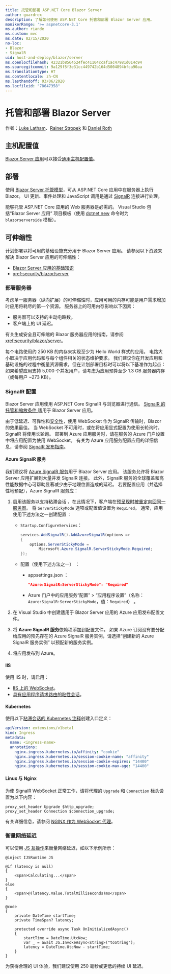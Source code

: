 ```yaml
---
title: 托管和部署 ASP.NET Core Blazor Server
author: guardrex
description: 了解如何使用 ASP.NET Core 托管和部署 Blazor Server 应用。
monikerRange: '>= aspnetcore-3.1'
ms.author: riande
ms.custom: mvc
ms.date: 02/15/2020
no-loc:
- Blazor
- SignalR
uid: host-and-deploy/blazor/server
ms.openlocfilehash: 42321b8564524fec41104ccaf1ac47981d014c94
ms.sourcegitcommit: 9a129f5f3e31cc449742b164d5004894bfca90aa
ms.translationtype: HT
ms.contentlocale: zh-CN
ms.lasthandoff: 03/06/2020
ms.locfileid: "78647358"
---
```

# <a name="host-and-deploy-opno-locblazor-server"></a>托管和部署 Blazor Server

作者：[Luke Latham](https://github.com/guardrex)、[Rainer Stropek](https://www.timecockpit.com) 和 [Daniel Roth](https://github.com/danroth27)

## <a name="host-configuration-values"></a>主机配置值

[Blazor Server 应用](xref:blazor/hosting-models#blazor-server)可以接受[通用主机配置值](xref:fundamentals/host/generic-host#host-configuration)。

## <a name="deployment"></a>部署

使用 [Blazor Server 托管模型](xref:blazor/hosting-models#blazor-server)，可从 ASP.NET Core 应用中在服务器上执行 Blazor。 UI 更新、事件处理和 JavaScript 调用是通过 [SignalR](xref:signalr/introduction) 连接进行处理。

能够托管 ASP.NET Core 应用的 Web 服务器是必需的。 Visual Studio 包括“Blazor Server 应用”  项目模板（使用 [dotnet new](/dotnet/core/tools/dotnet-new) 命令时为 `blazorserverside` 模板）。

## <a name="scalability"></a>可伸缩性

计划部署以将可用的基础设施充分用于 Blazor Server 应用。 请参阅以下资源来解决 Blazor Server 应用的可伸缩性：

* [Blazor Server 应用的基础知识](xref:blazor/hosting-models#blazor-server)
* <xref:security/blazor/server>

### <a name="deployment-server"></a>部署服务器

考虑单一服务器（纵向扩展）的可伸缩性时，应用可用的内存可能是用户需求增加时应用将耗尽的第一个资源。 服务器上的可用内存影响以下因素：

* 服务器可以支持的主动电路数。
* 客户端上的 UI 延迟。

有关生成安全且可伸缩的 Blazor 服务器应用的指南，请参阅 <xref:security/blazor/server>。

每个电路使用约 250 KB 的内存来实现至少为 Hello World  样式的应用。 电路大小取决于应用代码和与每个组件相关的状态维护要求。 我们建议你在开发应用和基础设施的过程中衡量资源需求，但在计划部署目标时可以将以下基准作为起点：如果希望应用支持 5,000 个并发用户，请考虑为应用预算至少 1.3 GB 服务器内存（或每用户 ~273 KB）。

### <a name="opno-locsignalr-configuration"></a>SignalR 配置

Blazor Server 应用使用 ASP.NET Core SignalR 与浏览器进行通信。 [SignalR 的托管和缩放条件 ](xref:signalr/publish-to-azure-web-app) 适用于 Blazor Server 应用。

由于低延迟、可靠性和[安全性](xref:signalr/security)，使用 WebSocket 作为 SignalR 传输时，Blazor 的效果最佳。 当 WebSocket 不可用时，或在将应用显式配置为使用长轮询时，SignalR 将使用长轮询。 部署到 Azure 应用服务时，请在服务的 Azure 门户设置中将应用配置为使用 WebSocket。 有关为 Azure 应用服务配置应用的详细信息，请参阅 [SignalR 发布指南](xref:signalr/publish-to-azure-web-app)。

#### <a name="azure-opno-locsignalr-service"></a>Azure SignalR 服务

我们建议将 [Azure SignalR 服务](/azure/azure-signalr)用于 Blazor Server 应用。 该服务允许将 Blazor Server 应用扩展到大量并发 SignalR 连接。 此外，SignalR 服务的全球覆盖和高性能数据中心可帮助显著减少由于地理位置造成的延迟。 若要配置应用（并选择性地预配），Azure SignalR 服务应：

1. 启用该服务以支持粘滞会话  ，在此情况下，客户端在[预呈现时被重定向回同一服务器](xref:blazor/hosting-models#connection-to-the-server)。 将 `ServerStickyMode` 选项或配置值设置为 `Required`。 通常，应用使用下述方法之一创建配置  ：

   * `Startup.ConfigureServices`：
  
     ```csharp
     services.AddSignalR().AddAzureSignalR(options =>
     {
         options.ServerStickyMode = 
             Microsoft.Azure.SignalR.ServerStickyMode.Required;
     });
     ```

   * 配置（使用下述方法之一）  ：
  
     * appsettings.json  ：

       ```json
       "Azure:SignalR:ServerStickyMode": "Required"
       ```

     * Azure 门户中的应用服务“配置” > “应用程序设置”（名称：`Azure:SignalR:ServerStickyMode`，值：`Required`）     。

1. 在 Visual Studio 中创建适用于 Blazor Server 应用的 Azure 应用发布配置文件。
1. 将 **Azure SignalR 服务**依赖项添加到配置文件。 如果 Azure 订阅没有要分配给应用的预先存在的 Azure SignalR 服务实例，请选择“创建新的 Azure SignalR 服务实例”  以预配新的服务实例。
1. 将应用发布到 Azure。

#### <a name="iis"></a>IIS

使用 IIS 时，请启用：

* [IIS 上的 WebSocket](xref:fundamentals/websockets#enabling-websockets-on-iis)。
* [具有应用程序请求路由的粘性会话](/iis/extensions/configuring-application-request-routing-arr/http-load-balancing-using-application-request-routing)。

#### <a name="kubernetes"></a>Kubernetes

使用以下[粘滞会话的 Kubernetes 注释](https://kubernetes.github.io/ingress-nginx/examples/affinity/cookie/)创建入口定义：

```yaml
apiVersion: extensions/v1beta1
kind: Ingress
metadata:
  name: <ingress-name>
  annotations:
    nginx.ingress.kubernetes.io/affinity: "cookie"
    nginx.ingress.kubernetes.io/session-cookie-name: "affinity"
    nginx.ingress.kubernetes.io/session-cookie-expires: "14400"
    nginx.ingress.kubernetes.io/session-cookie-max-age: "14400"
```

#### <a name="linux-with-nginx"></a>Linux 与 Nginx

为使 SignalR WebSocket 正常工作，请将代理的 `Upgrade` 和 `Connection` 标头设置为以下内容：

```
proxy_set_header Upgrade $http_upgrade;
proxy_set_header Connection $connection_upgrade;
```

有关详细信息，请参阅 [NGINX 作为 WebSocket 代理](https://www.nginx.com/blog/websocket-nginx/)。

### <a name="measure-network-latency"></a>衡量网络延迟

可以使用 [JS 互操作](xref:blazor/call-javascript-from-dotnet)来衡量网络延迟，如以下示例所示：

```razor
@inject IJSRuntime JS

@if (latency is null)
{
    <span>Calculating...</span>
}
else
{
    <span>@(latency.Value.TotalMilliseconds)ms</span>
}

@code
{
    private DateTime startTime;
    private TimeSpan? latency;

    protected override async Task OnInitializedAsync()
    {
        startTime = DateTime.UtcNow;
        var _ = await JS.InvokeAsync<string>("toString");
        latency = DateTime.UtcNow - startTime;
    }
}
```

为获得合理的 UI 体验，我们建议使用 250 毫秒或更低的持续 UI 延迟。
